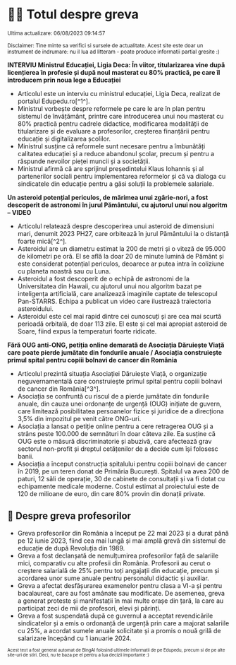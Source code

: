 # 👩‍🏫 Totul despre greva
<sub>Ultima actualizare: 06/08/2023 09:14:57</sub>

<sub>Disclaimer: Tine minte sa verifici si sursele de actualitate. Acest site este doar un instrument de indrumare: nu il lua ad litteram - poate produce informatii partial gresite :)</sub>

**INTERVIU Ministrul Educației, Ligia Deca: În viitor, titularizarea vine după licențierea în profesie și după noul masterat cu 80% practică, pe care îl introducem prin noua lege a Educației**
- Articolul este un interviu cu ministrul educației, Ligia Deca, realizat de portalul Edupedu.ro[^1^].
- Ministrul vorbește despre reformele pe care le are în plan pentru sistemul de învățământ, printre care introducerea unui nou masterat cu 80% practică pentru cadrele didactice, modificarea modalității de titularizare și de evaluare a profesorilor, creșterea finanțării pentru educație și digitalizarea școlilor.
- Ministrul susține că reformele sunt necesare pentru a îmbunătăți calitatea educației și a reduce abandonul școlar, precum și pentru a răspunde nevoilor pieței muncii și a societății.
- Ministrul afirmă că are sprijinul președintelui Klaus Iohannis și al partenerilor sociali pentru implementarea reformelor și că va dialoga cu sindicatele din educație pentru a găsi soluții la problemele salariale.

**Un asteroid potențial periculos, de mărimea unui zgârie-nori, a fost descoperit de astronomi în jurul Pământului, cu ajutorul unui nou algoritm – VIDEO**
- Articolul relatează despre descoperirea unui asteroid de dimensiuni mari, denumit 2023 PH27, care orbitează în jurul Pământului la o distanță foarte mică[^2^].
- Asteroidul are un diametru estimat la 200 de metri și o viteză de 95.000 de kilometri pe oră. El se află la doar 20 de minute lumină de Pământ și este considerat potențial periculos, deoarece ar putea intra în coliziune cu planeta noastră sau cu Luna.
- Asteroidul a fost descoperit de o echipă de astronomi de la Universitatea din Hawaii, cu ajutorul unui nou algoritm bazat pe inteligența artificială, care analizează imaginile captate de telescopul Pan-STARRS. Echipa a publicat un video care ilustrează traiectoria asteroidului.
- Asteroidul este cel mai rapid dintre cei cunoscuți și are cea mai scurtă perioadă orbitală, de doar 113 zile. El este și cel mai apropiat asteroid de Soare, fiind expus la temperaturi foarte ridicate.

**Fără OUG anti-ONG, petiția online demarată de Asociația Dăruiește Viață care poate pierde jumătate din fondurile anuale / Asociația construiește primul spital pentru copiii bolnavi de cancer din România**
- Articolul prezintă situația Asociației Dăruiește Viață, o organizație neguvernamentală care construiește primul spital pentru copiii bolnavi de cancer din România[^3^].
- Asociația se confruntă cu riscul de a pierde jumătate din fondurile anuale, din cauza unei ordonanțe de urgență (OUG) inițiate de guvern, care limitează posibilitatea persoanelor fizice și juridice de a direcționa 3,5% din impozitul pe venit către ONG-uri.
- Asociația a lansat o petiție online pentru a cere retragerea OUG și a strâns peste 100.000 de semnături în doar câteva zile. Ea susține că OUG este o măsură discriminatorie și abuzivă, care afectează grav sectorul non-profit și dreptul cetățenilor de a decide cum își folosesc banii.
- Asociația a început construcția spitalului pentru copiii bolnavi de cancer în 2019, pe un teren donat de Primăria București. Spitalul va avea 200 de paturi, 12 săli de operație, 30 de cabinete de consultații și va fi dotat cu echipamente medicale moderne. Costul estimat al proiectului este de 120 de milioane de euro, din care 80% provin din donații private.

## 🏫 Despre greva profesorilor
- Greva profesorilor din România a început pe 22 mai 2023 și a durat până pe 12 iunie 2023, fiind cea mai lungă și mai amplă grevă din sistemul de educație de după Revoluția din 1989.
- Greva a fost declanșată de nemulțumirea profesorilor față de salariile mici, comparativ cu alte profesii din România. Profesorii au cerut o creștere salarială de 25% pentru toți angajații din educație, precum și acordarea unor sume anuale pentru personalul didactic și auxiliar.
- Greva a afectat desfășurarea examenelor pentru clasa a VI-a și pentru bacalaureat, care au fost amânate sau modificate. De asemenea, greva a generat proteste și manifestații în mai multe orașe din țară, la care au participat zeci de mii de profesori, elevi și părinți.
- Greva a fost suspendată după ce guvernul a acceptat revendicările sindicatelor și a emis o ordonanță de urgență prin care a majorat salariile cu 25%, a acordat sumele anuale solicitate și a promis o nouă grilă de salarizare începând cu 1 ianuarie 2024.


<sub><sub>Acest text a fost generat automat de BingAI folosind ultimele informatii de pe Edupedu, precum si de pe alte site-uri de stiri. Deci, nu te baza pe el pentru a lua decizii importante :)</sub></sub>